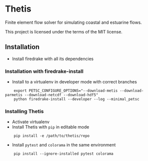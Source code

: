 # Thetis

Finite element flow solver for simulating coastal and estuarine flows.

This project is licensed under the terms of the MIT license.

## Installation

- Install firedrake with all its dependencies

### Installation with firedrake-install

- Install to a virtualenv in developer mode with correct branches

```
    export PETSC_CONFIGURE_OPTIONS="--download-metis --download-parmetis --download-netcdf --download-hdf5"
    python firedrake-install --developer --log --minimal_petsc
```

### Installing Thetis

- Activate virtualenv
- Install Thetis with `pip` in editable mode

```
    pip install -e /path/to/thetis/repo
```

- Install `pytest` and `colorama` in the same environment

```
    pip install --ignore-installed pytest colorama
```


